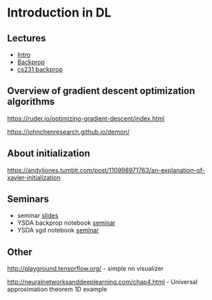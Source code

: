 # Introduction in DL


## Lectures
* [Intro](https://www.youtube.com/watch?v=62sP9QKYrgI&list=PLEwK9wdS5g0qa3PIhR6HBDJD_QnrfP8Ei&index=1)
* [Backprop](https://www.youtube.com/watch?v=aSTwlPjJfso&list=PLEwK9wdS5g0qa3PIhR6HBDJD_QnrfP8Ei&index=2)
* [cs231 backprop](http://cs231n.github.io/optimization-2/)

## Overview of gradient descent optimization algorithms

https://ruder.io/optimizing-gradient-descent/index.html

https://johnchenresearch.github.io/demon/

## About initialization

https://andyljones.tumblr.com/post/110998971763/an-explanation-of-xavier-initialization


## Seminars
* seminar [ slides](https://docs.google.com/presentation/d/1OKDtMxazo7nHRR8CuRkECL6hYXoonILZwymcWbU9btM/edit?usp=sharing)
* YSDA backprop notebook [seminar](https://github.com/yandexdataschool/Practical_DL/blob/fall21/week01_backprop/backprop.ipynb)
* YSDA sgd notebook [seminar](https://github.com/yandexdataschool/Practical_DL/blob/fall21/week01_backprop/adapdive_sgd/adaptive_sgd.ipynb)


## Other


http://playground.tensorflow.org/ - simple nn visualizer

http://neuralnetworksanddeeplearning.com/chap4.html - Universal approximation theorem 1D example

